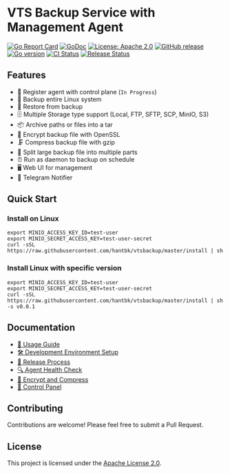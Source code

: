 # VTS Backup Service with Management Agent

[![Go Report Card](https://goreportcard.com/badge/github.com/hantbk/vtsbackup)](https://goreportcard.com/report/github.com/hantbk/vtsbackup)
[![GoDoc](https://godoc.org/github.com/hantbk/vtsbackup?status.svg)](https://godoc.org/github.com/hantbk/vtsbackup)
[![License: Apache 2.0](https://img.shields.io/badge/License-Apache%202.0-blue.svg)](https://opensource.org/licenses/Apache-2.0)
[![GitHub release](https://img.shields.io/github/release/hantbk/vtsbackup.svg)](https://github.com/hantbk/vtsbackup/releases/)
[![Go version](https://img.shields.io/github/go-mod/go-version/hantbk/vtsbackup.svg)](https://github.com/hantbk/vtsbackup)
[![CI Status](https://github.com/hantbk/vtsbackup/actions/workflows/ci.yml/badge.svg)](https://github.com/hantbk/vtsbackup/actions/workflows/ci.yml)
[![Release Status](https://github.com/hantbk/vtsbackup/actions/workflows/release.yml/badge.svg)](https://github.com/hantbk/vtsbackup/actions/workflows/release.yml)

## Features
- 🔄 Register agent with control plane (`In Progress`)
- 💾 Backup entire Linux system
- 🔄 Restore from backup 
- 🗄️ Multiple Storage type support (Local, FTP, SFTP, SCP, MinIO, S3)
- 📦 Archive paths or files into a tar
- 🔐 Encrypt backup file with OpenSSL
- 🗜️ Compress backup file with gzip
- 📂 Split large backup file into multiple parts
- ⏰ Run as daemon to backup on schedule
- 🖥️ Web UI for management
- 📱 Telegram Notifier

## Quick Start

### Install on Linux

```shell
export MINIO_ACCESS_KEY_ID=test-user
export MINIO_SECRET_ACCESS_KEY=test-user-secret
curl -sSL https://raw.githubusercontent.com/hantbk/vtsbackup/master/install | sh
```

### Install Linux with specific version
```shell
export MINIO_ACCESS_KEY_ID=test-user
export MINIO_SECRET_ACCESS_KEY=test-user-secret
curl -sSL https://raw.githubusercontent.com/hantbk/vtsbackup/master/install | sh -s v0.0.1
```

## Documentation

- [📘 Usage Guide](./docs/usage.md)
- [🛠️ Development Environment Setup](./docs/minio-setup.md)
- [🚀 Release Process](./docs/release.md)
- [🔍 Agent Health Check](./docs/check-agent.md)
- [🔐 Encrypt and Compress](./docs/encrypt-compress.md)
- [🔧 Control Panel](./docs/control-panel.md)

## Contributing

Contributions are welcome! Please feel free to submit a Pull Request.

## License

This project is licensed under the [Apache License 2.0](LICENSE).

